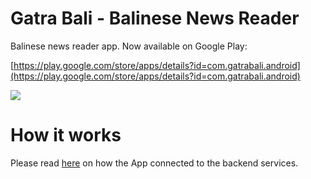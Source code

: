 # Gatra Bali - Balinese News Reader

Balinese news reader app. Now available on Google Play:

[https://play.google.com/store/apps/details?id=com.gatrabali.android](https://play.google.com/store/apps/details?id=com.gatrabali.android)

<img src="https://raw.githubusercontent.com/apps4bali/gatrabali-app/master/appstore/Banner.png"/>


# How it works
Please read [here](https://github.com/apps4bali/gatrabali-backend#how-it-works) on how the App connected to the backend services.
